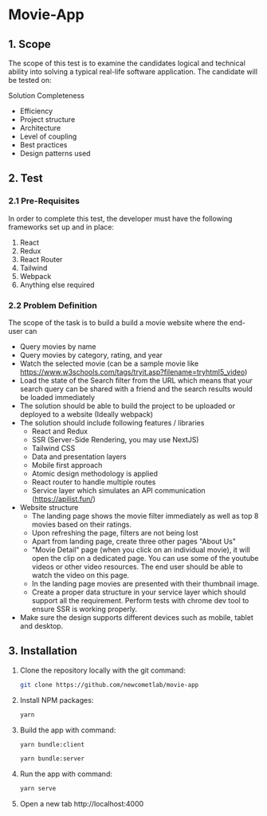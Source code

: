 # Movie-App

## 1. Scope

The scope of this test is to examine the candidates logical and technical ability into solving a typical real-life software application. The candidate will be tested on:

Solution Completeness

- Efficiency
- Project structure
- Architecture
- Level of coupling
- Best practices
- Design patterns used

## 2. Test

### 2.1 Pre-Requisites

In order to complete this test, the developer must have the following frameworks set up and in place:

1. React
2. Redux
3. React Router
4. Tailwind
5. Webpack
6. Anything else required

### 2.2 Problem Definition

The scope of the task is to build a build a movie website where the end-user can

- Query movies by name
- Query movies by category, rating, and year
- Watch the selected movie (can be a sample movie like https://www.w3schools.com/tags/tryit.asp?filename=tryhtml5_video)
- Load the state of the Search filter from the URL which means that your search query can be shared with a friend and the search results would be loaded immediately
- The solution should be able to build the project to be uploaded or deployed to a website (Ideally webpack)
- The solution should include following features / libraries
  - React and Redux
  - SSR (Server-Side Rendering, you may use NextJS)
  - Tailwind CSS
  - Data and presentation layers
  - Mobile first approach
  - Atomic design methodology is applied
  - React router to handle multiple routes
  - Service layer which simulates an API communication (https://apilist.fun/)
- Website structure
  - The landing page shows the movie filter immediately as well as top 8 movies based on their ratings.
  - Upon refreshing the page, filters are not being lost
  - Apart from landing page, create three other pages "About Us"
  - "Movie Detail" page (when you click on an individual movie), it will open the clip on a dedicated page. You can use some of the youtube videos or other video resources. The end user should be able to watch the video on this page.
  - In the landing page movies are presented with their thumbnail image.
  - Create a proper data structure in your service layer which should support all the requirement. Perform tests with chrome dev tool to ensure SSR is working properly.
- Make sure the design supports different devices such as mobile, tablet and desktop.

## 3. Installation

1. Clone the repository locally with the git command:

   ```sh
   git clone https://github.com/newcometlab/movie-app
   ```

2. Install NPM packages:

   ```sh
   yarn
   ```

3. Build the app with command:

   ```sh
   yarn bundle:client
   ```

   ```sh
   yarn bundle:server
   ```

4. Run the app with command:

   ```sh
   yarn serve
   ```

5. Open a new tab http://localhost:4000
